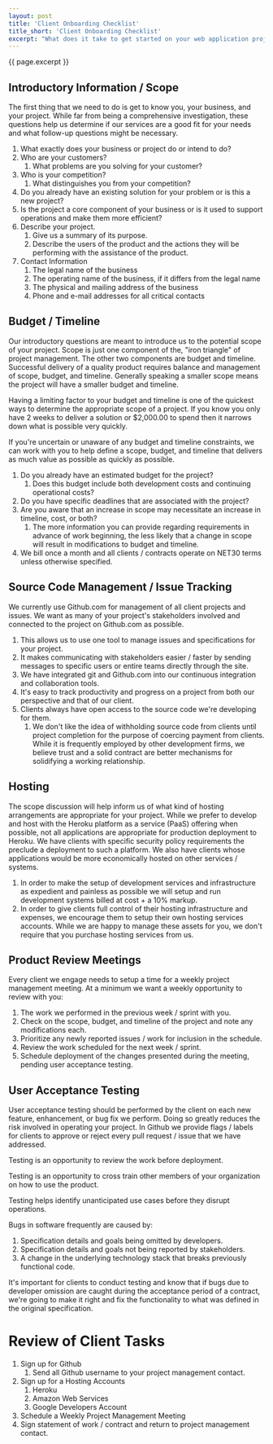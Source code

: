 ```yaml
---
layout: post
title: 'Client Onboarding Checklist'
title_short: 'Client Onboarding Checklist'
excerpt: "What does it take to get started on your web application project? In this post we walk through the initial onboarding steps we take with every client."
---
```


{{ page.excerpt }}

## Introductory Information / Scope

The first thing that we need to do is get to know you, your business, and your
project. While far from being a comprehensive investigation, these questions
help us determine if our services are a good fit for your needs and what
follow-up questions might be necessary.

1.  What exactly does your business or project do or intend to do?
1.  Who are your customers?
    1.  What problems are you solving for your customer?
1.  Who is your competition?
    1.  What distinguishes you from your competition?
1.  Do you already have an existing solution for your problem or is this a new
    project?
1.  Is the project a core component of your business or is it used to support
    operations and make them more efficient?
1.  Describe your project.
    1.  Give us a summary of its purpose.
    1.  Describe the users of the product and the actions they will be
        performing with the assistance of the product.
1. Contact Information
    1.  The legal name of the business
    1.  The operating name of the business, if it differs from the legal name
    1.  The physical and mailing address of the business
    1.  Phone and e-mail addresses for all critical contacts

## Budget / Timeline

Our introductory questions are meant to introduce us to the potential scope of
your project. Scope is just one component of the, "iron triangle" of project
management. The other two components are budget and timeline. Successful
delivery of a quality product requires balance and management of scope, budget,
and timeline. Generally speaking a smaller scope means the project will have a
smaller budget and timeline.

Having a limiting factor to your budget and timeline is one of the quickest ways
to determine the appropriate scope of a project. If you know you only have 2
weeks to deliver a solution or $2,000.00 to spend then it narrows down what is
possible very quickly.

If you're uncertain or unaware of any budget and timeline constraints, we can
work with you to help define a scope, budget, and timeline that delivers as
much value as possible as quickly as possible.

1.  Do you already have an estimated budget for the project?
    1.  Does this budget include both development costs and continuing
        operational costs?
1.  Do you have specific deadlines that are associated with the project?
1.  Are you aware that an increase in scope may necessitate an increase in
    timeline, cost, or both?
    1.  The more information you can provide regarding requirements in advance
        of work beginning, the less likely that a change in scope will result in
        modifications to budget and timeline.
1.  We bill once a month and all clients / contracts operate on NET30 terms
    unless otherwise specified.

## Source Code Management / Issue Tracking

We currently use Github.com for management of all client projects and issues. We
want as many of your project's stakeholders involved and connected to the
project on Github.com as possible.

1.  This allows us to use one tool to manage issues and specifications for your
    project.
1.  It makes communicating with stakeholders easier / faster by sending messages
    to specific users or entire teams directly through the site.
1.  We have integrated git and Github.com into our continuous integration and
    collaboration tools.
1.  It's easy to track productivity and progress on a project from both our
    perspective and that of our client.
1.  Clients always have open access to the source code we're developing for
    them.
    1.  We don't like the idea of withholding source code from clients until
        project completion for the purpose of coercing payment from clients.
        While it is frequently employed by other development firms, we believe
        trust and a solid contract are better mechanisms for solidifying a
        working relationship.

## Hosting

The scope discussion will help inform us of what kind of hosting arrangements
are appropriate for your project. While we prefer to develop and host with the
Heroku platform as a service (PaaS) offering when possible, not all
applications are appropriate for production deployment to Heroku. We have
clients with specific security policy requirements the preclude a deployment to
such a platform. We also have clients whose applications would be more
economically hosted on other services / systems.

1.  In order to make the setup of development services and infrastructure as
    expedient and painless as possible we will setup and run development systems
    billed at cost + a 10% markup.
1.  In order to give clients full control of their hosting infrastructure and
    expenses, we encourage them to setup their own hosting services accounts.
    While we are happy to manage these assets for you, we don't require that you
    purchase hosting services from us.

## Product Review Meetings

Every client we engage needs to setup a time for a weekly project management
meeting. At a minimum we want a weekly opportunity to review with you:

1.  The work we performed in the previous week / sprint with you.
1.  Check on the scope, budget, and timeline of the project and note any
    modifications each.
1.  Prioritize any newly reported issues / work for inclusion in the schedule.
1.  Review the work scheduled for the next week / sprint.
1.  Schedule deployment of the changes presented during the meeting, pending
    user acceptance testing.

## User Acceptance Testing

User acceptance testing should be performed by the client on each new feature,
enhancement, or bug fix we perform. Doing so greatly reduces the risk involved
in operating your project. In Github we provide flags / labels for clients to
approve or reject every pull request / issue that we have addressed.

Testing is an opportunity to review the work before deployment.

Testing is an opportunity to cross train other members of your organization on
how to use the product.

Testing helps identify unanticipated use cases before they disrupt operations.

Bugs in software frequently are caused by:

1.  Specification details and goals being omitted by developers.
1.  Specification details and goals not being reported by stakeholders.
1.  A change in the underlying technology stack that breaks previously
    functional code.

It's important for clients to conduct testing and know that if bugs due to
developer omission are caught during the acceptance period of a contract, we're
going to make it right and fix the functionality to what was defined in the
original specification.

# Review of Client Tasks

1.  Sign up for Github
    1. Send all Github username to your project management contact.
1.  Sign up for a Hosting Accounts
    1. Heroku
    1. Amazon Web Services
    1. Google Developers Account
1.  Schedule a Weekly Project Management Meeting
1.  Sign statement of work / contract and return to project management contact.
